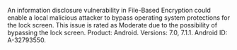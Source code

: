 An information disclosure vulnerability in File-Based Encryption could enable a local malicious attacker to bypass operating system protections for the lock screen. This issue is rated as Moderate due to the possibility of bypassing the lock screen. Product: Android. Versions: 7.0, 7.1.1. Android ID: A-32793550.